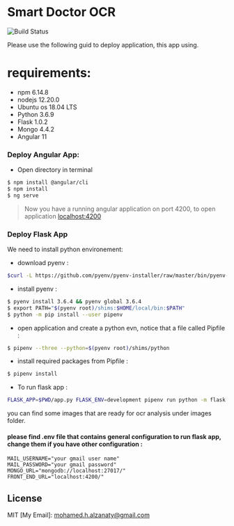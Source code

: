 # Smart Doctor OCR


![Build Status](https://travis-ci.org/joemccann/dillinger.svg?branch=master)

Please use the following guid to deploy application, this app using.

# requirements:
  - npm 6.14.8
  - nodejs 12.20.0 
  - Ubuntu os 18.04 LTS
  - Python 3.6.9
  - Flask 1.0.2
  - Mongo 4.4.2
  - Angular 11


### Deploy Angular App:
  - Open directory <web-app> in terminal
```sh
$ npm install @angular/cli
$ npm install
$ ng serve
```

> Now you have a running angular application on port 4200, to open application 
[localhost:4200](http://localhost:4200/)

### Deploy Flask App

We need to install python environement:

* download pyenv : 

```sh
$curl -L https://github.com/pyenv/pyenv-installer/raw/master/bin/pyenv-installer | bash
```
* install pyenv : 
```sh 
$ pyenv install 3.6.4 && pyenv global 3.6.4 
$ export PATH="$(pyenv root)/shims:$HOME/local/bin:$PATH"
$ python -m pip install --user pipenv
```
* open application and create a python evn, notice that a file called Pipfile :
```sh
$ pipenv --three --python=$(pyenv root)/shims/python
```
* install required packages from Pipfile :
```sh
$ pipenv install
```
* To run flask app :
```sh
FLASK_APP=$PWD/app.py FLASK_ENV=development pipenv run python -m flask run
```

you can find some images that are ready for ocr analysis under images folder.

#### please find .env file that contains general configuration to run flask app, change them if you have other configuration :
```
MAIL_USERNAME="your gmail user name"
MAIL_PASSWORD="your gmail password"
MONGO_URL="mongodb://localhost:27017/"
FRONT_END_URL="localhost:4200/"
```
License
----

MIT
 [My Email]: mohamed.h.alzanaty@gmail.com
